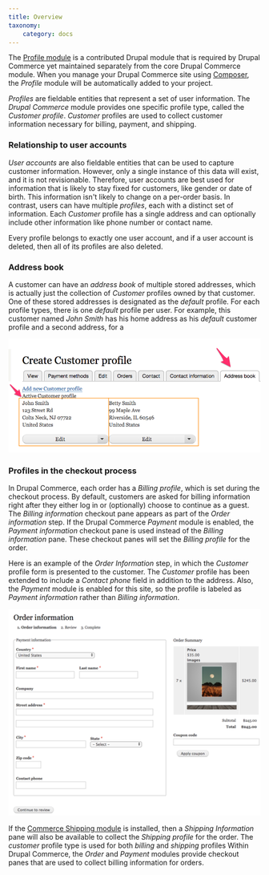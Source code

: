 ```yaml
---
title: Overview
taxonomy:
    category: docs
---
```


The [Profile module] is a contributed Drupal module that is required by Drupal Commerce yet maintained separately from the core Drupal Commerce module. When you manage your Drupal Commerce site using [Composer](../../../../01.getting-started/01.using-composer), the *Profile* module will be automatically added to your project.

*Profiles* are fieldable entities that represent a set of user information. The *Drupal Commerce* module provides one specific profile type, called the *Customer profile*. *Customer* profiles are used to collect customer information necessary for billing, payment, and shipping.

### Relationship to user accounts
*User accounts* are also fieldable entities that can be used to capture customer information. However, only a single instance of this data will exist, and it is not revisionable. Therefore, user accounts are best used for information that is likely to stay fixed for customers, like gender or date of birth. This information isn't likely to change on a per-order basis. In contrast, users can have multiple *profiles*, each with a distinct set of information. Each *Customer* profile has a single address and can optionally include other information like phone number or contact name.

Every profile belongs to exactly one user account, and if a user account is deleted, then all of its profiles are also deleted.

### Address book
A customer can have an *address book* of multiple stored addresses, which is actually just the collection of *Customer* profiles owned by that customer. One of these stored addresses is designated as the *default* profile. For each profile types, there is one *default* profile per user. For example, this customer named *John Smith* has his home address as his *default* customer profile and a second address, for a

![Address book](../../images/profile-overview-1.png)

### Profiles in the checkout process
In Drupal Commerce, each order has a *Billing profile*, which is set during the checkout process. By default, customers are asked for billing information right after they either log in or (optionally) choose to continue as a guest. The *Billing information* checkout pane appears as part of the *Order information* step. If the Drupal Commerce *Payment* module is enabled, the *Payment information* checkout pane is used instead of the *Billing information* pane. These checkout panes will set the *Billing profile* for the order.

Here is an example of the *Order Information* step, in which the *Customer* profile form is presented to the customer. The *Customer* profile has been extended to include a *Contact phone* field in addition to the address. Also, the *Payment* module is enabled for this site, so the profile is labeled as *Payment information* rather than *Billing information*.

![Address book](../../images/profile-overview-2.png)

If the [Commerce Shipping module] is installed, then a *Shipping Information* pane will also be available to collect the *Shipping profile* for the order. The *customer* profile type is used for both *billing* and *shipping* profiles
Within Drupal Commerce, the *Order* and *Payment* modules provide checkout panes that are used to collect billing information for orders.


[Profile module]: https://www.drupal.org/project/profile
[Commerce Shipping module]: https://www.drupal.org/project/commerce_shipping
